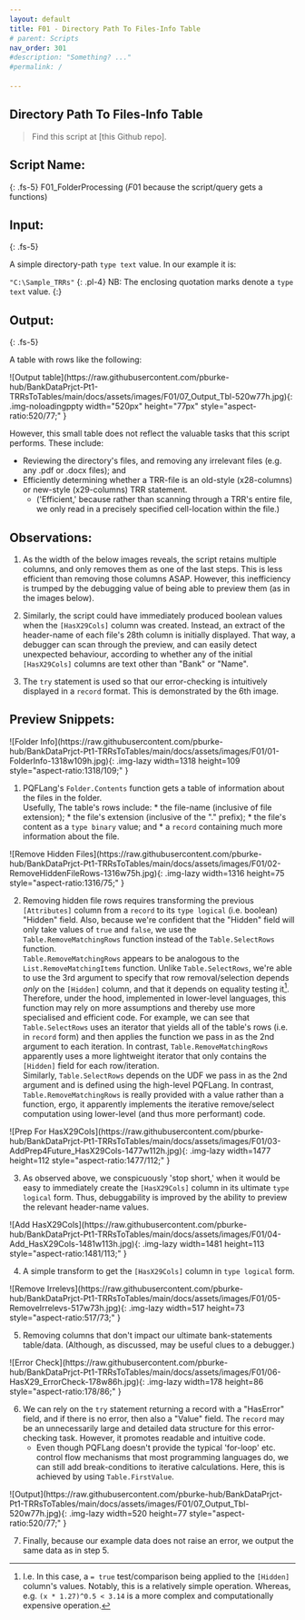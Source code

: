 ```yaml
---
layout: default
title: F01 - Directory Path To Files-Info Table 
# parent: Scripts
nav_order: 301
#description: "Something? ..."
#permalink: /

---
```


## Directory Path To Files-Info Table  

<!-- {: .ghrepo-callout }
	Find this script at [this Github repo].{: .fs-5 .pl-5 } -->
<blockquote markdown="1" >
	<p markdown="1" class="ghrepo-callout fs-5 pl-5">Find this script at [this Github repo].</p>
</blockquote>

[this Github repo]: https://github.com/pburke-hub/BankDataPrjct-Pt1-TRRsToTables/tree/main/BankDataPt1-Scripts 

## Script Name:
{: .fs-5}
F01_FolderProcessing (*F*01 because the script/query gets a functions)

## Input: 
{: .fs-5}

A simple directory-path `type text` value.
In our example it is:  

`"C:\Sample_TRRs"`
{: .pl-4}
NB: The enclosing quotation marks denote a `type text` value. 
{:}

## Output: 
{: .fs-5}

A table with rows like the following:

<!-- Can get below link via: https://github.com/pburke-hub/BankDataPrjct-Pt1-TRRsToTables/blob/main/docs/assets/images/F01/07_Output_Tbl-520w77h.jpg?raw-true i.e. the ?raw=true url query parameter-->

<div markdown="1" class="scrolling-div-class">
![Output table](https://raw.githubusercontent.com/pburke-hub/BankDataPrjct-Pt1-TRRsToTables/main/docs/assets/images/F01/07_Output_Tbl-520w77h.jpg){: .img-noloadingppty width="520px" height="77px" style="aspect-ratio:520/77;" }
</div>

However, this small table does not reflect the valuable tasks that this script performs. These include: 
* Reviewing the directory's files, and removing any irrelevant files (e.g. any .pdf or .docx files); and
* Efficiently determining whether a TRR-file is an old-style (x28-columns) or new-style (x29-columns) TRR statement. 
  * ('Efficient,' because rather than scanning through a TRR's entire file, we only read in a precisely specified cell-location within the file.)


## Observations: 

1. As the width of the below images reveals, the script retains multiple columns, and only removes them as one of the last steps. This is less efficient than removing those columns ASAP. However, this inefficiency is trumped by the debugging value of being able to preview them (as in the images below). 

2. Similarly, the script could have immediately produced boolean values when the `[HasX29Cols]` column was created. Instead, an extract of the header-name of each file's 28th column is initially displayed. That way, a debugger can scan through the preview, and can easily detect unexpected behaviour, according to whether any of the initial `[HasX29Cols]` columns are text other than "Bank" or "Name".

3. The `try` statement is used so that our error-checking is intuitively displayed in a `record` format. This is demonstrated by the 6th image.


## Preview Snippets:

<div markdown="1" class="scrolling-div-class">
![Folder Info](https://raw.githubusercontent.com/pburke-hub/BankDataPrjct-Pt1-TRRsToTables/main/docs/assets/images/F01/01-FolderInfo-1318w109h.jpg){: .img-lazy width=1318 height=109 style="aspect-ratio:1318/109;" }
</div>

1. PQFLang's `Folder.Contents` function gets a table of information about the files in the folder.  
	Usefully, The table's rows include:
		* the file-name (inclusive of file extension); 
		* the file's extension (inclusive of the "." prefix); 
		* the file's content as a `type binary` value; and 
		* a `record` containing much more information about the file.


<div markdown="1" class="scrolling-div-class">
![Remove Hidden Files](https://raw.githubusercontent.com/pburke-hub/BankDataPrjct-Pt1-TRRsToTables/main/docs/assets/images/F01/02-RemoveHiddenFileRows-1316w75h.jpg){: .img-lazy width=1316 height=75 style="aspect-ratio:1316/75;" }
</div>

2. Removing hidden file rows requires transforming the previous `[Attributes]` column from a `record` to its `type logical` (i.e. boolean) "Hidden" field.
	Also, because we're confident that the "Hidden" field will only take values of `true` and `false`, we use the `Table.RemoveMatchingRows` function instead of the `Table.SelectRows` function.  
	`Table.RemoveMatchingRows` appears to be analogous to the `List.RemoveMatchingItems` function. Unlike `Table.SelectRows`, we're able to use the 3rd argument to specify that row removal/selection depends *only* on the `[Hidden]` column, and that it depends on equality testing it[^equal-test]. Therefore, under the hood, implemented in lower-level languages, this function may rely on more assumptions and thereby use more specialised and efficient code.
	For example, we can see that `Table.SelectRows` uses an iterator that yields all of the table's rows (i.e. in `record` form) and then applies the function we pass in as the 2nd argument to each iteration. In contrast, `Table.RemoveMatchingRows` apparently uses a more lightweight iterator that only contains the `[Hidden]` field for each row/iteration.  
	Similarly, `Table.SelectRows` depends on the UDF we pass in as the 2nd argument and is defined using the high-level PQFLang. In contrast, `Table.RemoveMatchingRows` is really provided with a value rather than a function, ergo, it apparently implements the iterative remove/select computation using lower-level (and thus more performant) code.
[^equal-test]: I.e. In this case, a `= true` test/comparison being applied to the `[Hidden]` column's values. Notably, this is a relatively simple operation. Whereas, e.g. `(x * 1.27)^0.5 < 3.14` is a more complex and computationally expensive operation.

<div markdown="1" class="scrolling-div-class">
![Prep For HasX29Cols](https://raw.githubusercontent.com/pburke-hub/BankDataPrjct-Pt1-TRRsToTables/main/docs/assets/images/F01/03-AddPrep4Future_HasX29Cols-1477w112h.jpg){: .img-lazy width=1477 height=112 style="aspect-ratio:1477/112;" }
</div>

3. As observed above, we conspicuously 'stop short,' when it would be easy to immediately create the `[HasX29Cols]` column in its ultimate `type logical` form. Thus, debuggability is improved by the ability to preview the relevant header-name values.


<div markdown="1" class="scrolling-div-class">
![Add HasX29Cols](https://raw.githubusercontent.com/pburke-hub/BankDataPrjct-Pt1-TRRsToTables/main/docs/assets/images/F01/04-Add_HasX29Cols-1481w113h.jpg){: .img-lazy width=1481 height=113 style="aspect-ratio:1481/113;" }
</div>

4. A simple transform to get the `[HasX29Cols]` column in `type logical` form.


<div markdown="1" class="scrolling-div-class">
![Remove Irrelevs](https://raw.githubusercontent.com/pburke-hub/BankDataPrjct-Pt1-TRRsToTables/main/docs/assets/images/F01/05-RemoveIrrelevs-517w73h.jpg){: .img-lazy width=517 height=73 style="aspect-ratio:517/73;" }
</div>

5. Removing columns that don't impact our ultimate bank-statements table/data. (Although, as discussed, may be useful clues to a debugger.)


<div markdown="1" class="scrolling-div-class">
![Error Check](https://raw.githubusercontent.com/pburke-hub/BankDataPrjct-Pt1-TRRsToTables/main/docs/assets/images/F01/06-HasX29_ErrorCheck-178w86h.jpg){: .img-lazy width=178 height=86 style="aspect-ratio:178/86;" }
</div>

6. We can rely on the `try` statement returning a record with a "HasError" field, and if there is no error, then also a "Value" field. The `record` may be an unnecessarily large and detailed data structure for this error-checking task. However, it promotes readable and intuitive code.
	* Even though PQFLang doesn't provide the typical 'for-loop' etc. control flow mechanisms that most programming languages do, we can still add break-conditions to iterative calculations. Here, this is achieved by using `Table.FirstValue`.


<div markdown="1" class="scrolling-div-class">
![Output](https://raw.githubusercontent.com/pburke-hub/BankDataPrjct-Pt1-TRRsToTables/main/docs/assets/images/F01/07_Output_Tbl-520w77h.jpg){: .img-lazy width=520 height=77 style="aspect-ratio:520/77;" }
</div>

7. Finally, because our example data does not raise an error, we output the same data as in step 5.
